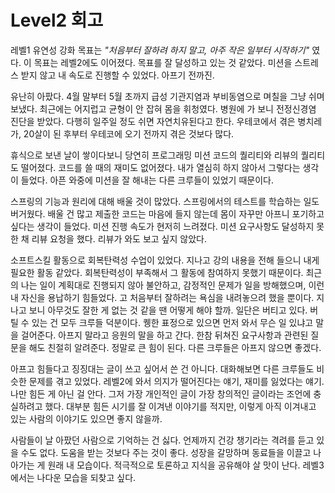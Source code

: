 # Level2 회고


레벨1 유연성 강화 목표는 *"처음부터 잘하려 하지 말고, 아주 작은 일부터 시작하기"* 였다. 이 목표는 레벨2에도 이어졌다. 목표를 잘 달성하고 있는 것 같았다. 미션을 스트레스 받지 않고 내 속도로 진행할 수 있었다. 아프기 전까진.

유난히 아팠다. 4월 말부터 5월 초까지 급성 기관지염과 부비동염으로 며칠을 그냥 쉬며 보냈다. 최근에는 어지럽고 균형이 안 잡혀 몸을 휘청였다. 병원에 가 보니 전정신경염 진단을 받았다. 다행히 일주일 정도 쉬면 자연치유된다고 한다. 우테코에서 겪은 병치레가, 20살이 된 후부터 우테코에 오기 전까지 겪은 것보다 많다. 

휴식으로 보낸 날이 쌓이다보니 당연히 프로그래밍 미션 코드의 퀄리티와 리뷰의 퀄리티도 떨어졌다. 코드를 쓸 때의 재미도 없어졌다. 내가 열심히 하지 않아서 그렇다는 생각이 들었다. 아픈 와중에 미션을 잘 해내는 다른 크루들이 있었기 때문이다. 

스프링의 기능과 원리에 대해 배울 것이 많았다. 스프링에서의 테스트를 학습하는 일도 버거웠다. 배울 건 많고 제출한 코드는 마음에 들지 않는데 몸이 자꾸만 아프니 포기하고 싶다는 생각이 들었다. 미션 진행 속도가 현저히 느려졌다. 미션 요구사항도 달성하지 못한 채 리뷰 요청을 했다. 리뷰가 와도 보고 싶지 않았다. 

소프트스킬 활동으로 회복탄력성 수업이 있었다. 지나고 강의 내용을 전해 들으니 내게 필요한 활동 같았다. 회복탄력성이 부족해서 그 활동에 참여하지 못했기 때문이다. 최근의 나는 일이 계획대로 진행되지 않아 불안하고, 감정적인 문제가 일을 방해했으며, 이런 내 자신을 용납하기 힘들었다.
고
처음부터 잘하려는 욕심을 내려놓으려 했을 뿐이다. 지나고 보니 아무것도 잘한 게 없는 것 같을 땐 어떻게 해야 할까. 일단은 버티고 있다. 버틸 수 있는 건 모두 크루들 덕분이다. 퀭한 표정으로 있으면 먼저 와서 무슨 일 있냐고 말을 걸어준다. 아프지 말라고 응원의 말을 하고 간다. 한참 뒤쳐진 요구사항과 관련된 질문을 해도 친절히 알려준다. 정말로 큰 힘이 된다. 다른 크루들은 아프지 않으면 좋겠다. 

아프고 힘들다고 징징대는 글이 쓰고 싶어서 쓴 건 아니다. 대화해보면 다른 크루들도 비슷한 문제를 겪고 있었다. 레벨2에 와서 의지가 떨어진다는 얘기, 재미를 잃었다는 얘기. 나만 힘든 게 아닌 걸 안다. 그저 가장 개인적인 글이 가장 창의적인 글이라는 조언에 충실하려고 했다. 대부분 힘든 시기를 잘 이겨낸 이야기를 적지만, 이렇게 아직 이겨내고 있는 사람의 이야기도 있으면 좋지 않을까.

사람들이 날 아팠던 사람으로 기억하는 건 싫다. 언제까지 건강 챙기라는 격려를 듣고 있을 수도 없다. 도움을 받는 것보다 주는 것이 좋다. 성장을 갈망하며 동료들을 이끌고 나아가는 게 원래 내 모습이다. 적극적으로 토론하고 지식을 공유해야 살 맛이 난다. 레벨3에서는 나다운 모습을 되찾고 싶다.   
